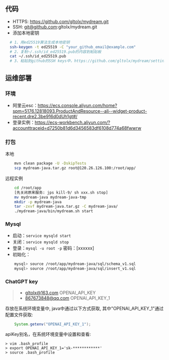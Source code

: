 ## 代码
+ HTTPS: https://github.com/gltolx/mydream.git
+ SSH: git@github.com:gltolx/mydream.git
+ 添加本地密钥
```sh
  # 1、用ed25519算法生成本地密钥
  ssh-keygen -t ed25519 -C "your_github_email@example.com"
  # 2、复制~/.ssh/id_ed25519.pub的内容到粘贴板
  cat ~/.ssh/id_ed25519.pub
  # 3、粘贴到github的SSH keys中，https://github.com/gltolx/mydream/settings/keys/new
```

## 运维部署
### 环境
+ 阿里云esc：https://ecs.console.aliyun.com/home?spm=5176.12818093.ProductAndResource--ali--widget-product-recent.dre2.3be916d0dUh1gt#/
+ 登录实例：https://ecs-workbench.aliyun.com/?accounttraceid=d7250b81d6d3456583df6108d774a68fwwrw


### 打包
本地
```sh
    mvn clean package -U -DskipTests
    scp mydream-java.tar.gz root@120.26.126.100:/root/app/
```
远程实例
```sh
    cd /root/app
    [先关闭原来服务: jps kill-9/ sh xxx.sh stop]
    mv mydream-java mydream-java-tmp
    mkdir -p mydream-java
    tar -zxvf mydream-java.tar.gz -C mydream-java/
    ./mydream-java/bin/mydream.sh start
```

### Mysql
+ 启动：`service mysqld start`
+ 关闭：`service mysqld stop`
+ 登录：`mysql -u root -p` 密码：[xxxxxx]
+ 初始化：
```sh
    mysql> source /root/app/mydream-java/sql/schema_v1.sql
    mysql> source /root/app/mydream-java/sql/insert_v1.sql
```

### ChatGPT key 
> - gltolx@163.com OPENAI_API_KEY 
> - 867673848@qq.com OPENAI_API_KEY_1

存放在系统环境变量中, java中通过以下方式获取, 其中"OPENAI_API_KEY_1"通过配置文件获取:
```java
    System.getenv("OPENAI_API_KEY_1");
```
apiKey别名，在系统环境变量中设置和查看:
```shell
> vim .bash_profile
> export OPENAI_API_KEY_1='sk-************'
> source .bash_profile 
```

